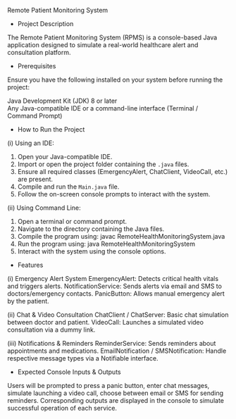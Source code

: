 Remote Patient Monitoring System

- Project Description

The Remote Patient Monitoring System (RPMS) is a console-based Java application designed to simulate a real-world healthcare alert and consultation platform.

- Prerequisites

Ensure you have the following installed on your system before running the project:

Java Development Kit (JDK) 8 or later  
Any Java-compatible IDE or a command-line interface (Terminal / Command Prompt)

- How to Run the Project

(i) Using an IDE:

1. Open your Java-compatible IDE.
2. Import or open the project folder containing the `.java` files.
3. Ensure all required classes (EmergencyAlert, ChatClient, VideoCall, etc.) are present.
4. Compile and run the `Main.java` file.
5. Follow the on-screen console prompts to interact with the system.

(ii) Using Command Line:

1. Open a terminal or command prompt.
2. Navigate to the directory containing the Java files.
3. Compile the program using:
javac RemoteHealthMonitoringSystem.java
4. Run the program using:
java RemoteHealthMonitoringSystem
5. Interact with the system using the console options.

- Features

(i) Emergency Alert System
EmergencyAlert: Detects critical health vitals and triggers alerts.
NotificationService: Sends alerts via email and SMS to doctors/emergency contacts.
PanicButton: Allows manual emergency alert by the patient.

(ii) Chat & Video Consultation
ChatClient / ChatServer: Basic chat simulation between doctor and patient.
VideoCall: Launches a simulated video consultation via a dummy link.

(iii) Notifications & Reminders
ReminderService: Sends reminders about appointments and medications.
EmailNotification / SMSNotification: Handle respective message types via a Notifiable interface.

- Expected Console Inputs & Outputs

Users will be prompted to press a panic button, enter chat messages, simulate launching a video call, choose between email or SMS for sending reminders.
Corresponding outputs are displayed in the console to simulate successful operation of each service.
